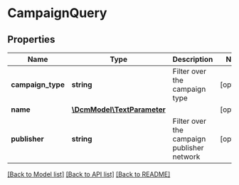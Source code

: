 # CampaignQuery

## Properties
Name | Type | Description | Notes
------------ | ------------- | ------------- | -------------
**campaign_type** | **string** | Filter over the campaign type | [optional] 
**name** | [**\DcmModel\TextParameter**](TextParameter.md) |  | [optional] 
**publisher** | **string** | Filter over the campaign publisher network | [optional] 

[[Back to Model list]](../README.md#documentation-for-models) [[Back to API list]](../README.md#documentation-for-api-endpoints) [[Back to README]](../README.md)


